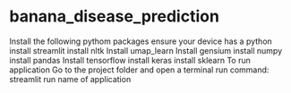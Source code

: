 # banana_disease_prediction
Install the following pythom packages
ensure your device has a python
install streamlit
install nltk
Install umap_learn
Install gensium
install numpy
install pandas
Install tensorflow
install keras
install sklearn
To run application
Go to the project folder and open a terminal
run command: streamlit run name of application
